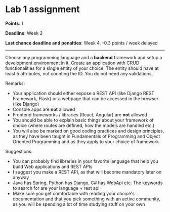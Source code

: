 # Lab 1 assignment

**Points**: 1

**Deadline**: Week 2

**Last chance deadline and penalties**: Week 4, -0.3 points / week delayed

----

Choose any programming language and a **backend** framework and setup a development environment in it. Create an application with CRUD functionalities for a single entity of your choice. The entity should have at least 5 attributes, not counting the ID. You do not need any validations.

Remarks:
- Your application should either expose a REST API (like Django REST Framework, Flask) or a webpage that can be accessed in the browser (like Django)
- Console apps are **not** allowed
- Frontend frameworks / libraries (React, Angular) are **not** allowed
- You should be able to explain basic things about your framework of choice (where routes are defined, how the models are handled etc.) 
- You will also be marked on good coding practices and design principles, as they have been taught in Fundamentals of Programming and Object Oriented Programming and as they apply to your choice of framework

Suggestions:
- You can probably find libraries in your favorite language that help you build Web applications and REST APIs
- I suggest you make a REST API, as that will become mandatory later on anyway
- Java has Spring, Python has Django, C# has WebApi etc. The keywords to search for are your language + rest api
- Make sure you get comfortable with reading your choice's documentation and that you pick something with an active community, as you will be spending a lot of time studying stuff on your own

